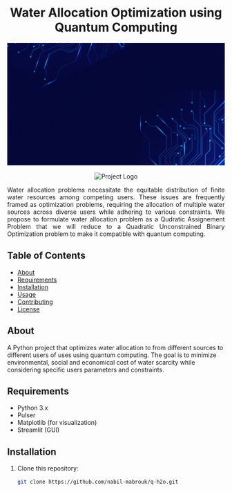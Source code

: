 <!-- Replace with your project name -->
<h1 align="center">Water Allocation Optimization using Quantum Computing</h1>

<!-- Add a banner or header image for your project (optional) -->
<p align="center">
  <img src="Baniere_2.gif" alt="Banner Image" width="800">
</p>

<!-- Add a project logo (optional) -->
<p align="center">
  <img src="logo_2.gif" alt="Project Logo" width="200">
</p>

<!-- Brief project description -->
<p align="justify">Water allocation problems necessitate the equitable distribution of finite water resources among competing users. These issues are frequently framed as optimization problems, requiring the allocation of multiple water sources across diverse users while adhering to various constraints. We propose to formulate water allocation problem as a Qudratic Assignement Problem that we will reduce to a Quadratic Unconstrained Binary Optimization problem to make it compatible with quantum computing.</p>

<!-- Table of Contents -->
## Table of Contents

- [About](#about)
- [Requirements](#requirements)
- [Installation](#installation)
- [Usage](#usage)
- [Contributing](#contributing)
- [License](#license)

<!-- About the project -->
## About

A Python project that optimizes water allocation to from different sources to different users of uses using quantum computing. The goal is to minimize environmental, social and economical cost of water scarcity while considering specific users parameters and constraints.

<!-- Requirements -->
## Requirements

- Python 3.x
- Pulser
- Matplotlib (for visualization)
- Streamlit (GUI)

<!-- Installation -->
## Installation

1. Clone this repository:
   ```sh
   git clone https://github.com/nabil-mabrouk/q-h2o.git


